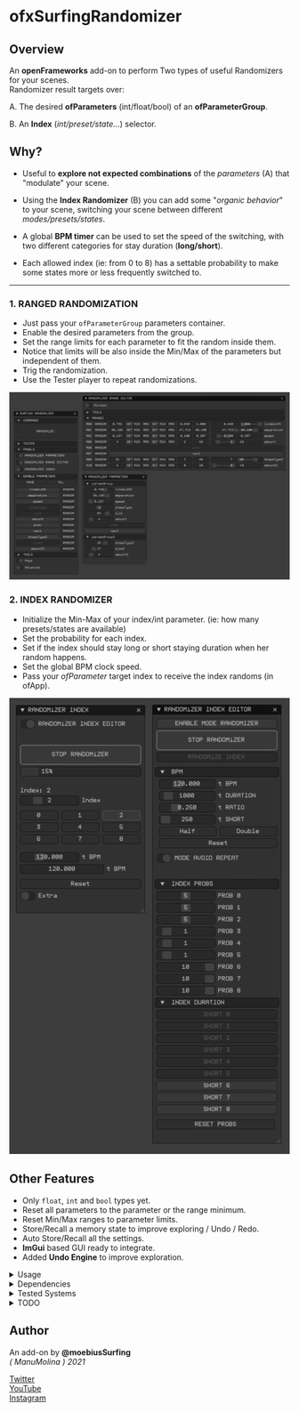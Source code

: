 # ofxSurfingRandomizer

## Overview
An **openFrameworks** add-on to perform Two types of useful Randomizers for your scenes.  
Randomizer result targets over:  

A. The desired **ofParameters** (int/float/bool) of an **ofParameterGroup**.  

B. An **Index** (_int/preset/state..._) selector.  

## Why?

  - Useful to **explore not expected combinations** of the _parameters_ (A) that "modulate" your scene.  

  - Using the **Index Randomizer** (B) you can add some "_organic behavior_" to your scene, switching your scene between different _modes/presets/states_.  

  - A global **BPM timer** can be used to set the speed of the switching, with two different categories for stay duration (**long/short**).  

  - Each allowed index (ie: from 0 to 8) has a settable probability to make some states more or less frequently switched to. 

--------------------------

### 1. RANGED RANDOMIZATION 
* Just pass your ```ofParameterGroup``` parameters container.
* Enable the desired parameters from the group.
* Set the range limits for each parameter to fit the random inside them.
* Notice that limits will be also inside the Min/Max of the parameters but independent of them.
* Trig the randomization.
* Use the Tester player to repeat randomizations.

![image](/readme_images/Capture.PNG?raw=true "image")  

### 2. INDEX RANDOMIZER 
* Initialize the Min-Max of your index/int parameter. (ie: how many presets/states are available)
* Set the probability for each index.
* Set if the index should stay long or short staying duration when her random happens.
* Set the global BPM clock speed.
* Pass your *ofParameter<int>* target index to receive the index randoms (in ofApp).

![image](/readme_images/Capture2.PNG?raw=true "image")  

## Other Features
- Only ```float```, ```int``` and ```bool``` types yet.
- Reset all parameters to the parameter or the range minimum.
- Reset Min/Max ranges to parameter limits.
- Store/Recall a memory state to improve exploring / Undo / Redo.
- Auto Store/Recall all the settings.
- **ImGui** based GUI ready to integrate.
- Added **Undo Engine** to improve exploration.

<details>
  <summary>Usage</summary>
  <p>

**ofApp.h**
```.cpp
#include "ofxSurfingRandomizer.h"

ofxSurfingRandomizer randomizer;

// A. Params
ofParameterGroup params; // group container
ofParameter<float> lineWidth;
ofParameter<float> separation;
ofParameter<float> speed;
ofParameter<int> amount;
ofParameter<int> shapeType;

// B. Index
ofParameter<int> index{ "index", 0, 0, 8 };
ofEventListener listenerIndex;
```

**ofApp.cpp**
```.cpp
void ofApp::setup() 
{
  params.setName("paramsGroup");
  params.add(lineWidth.set("lineWidth", 0.5, 0.0, 1.0));
  params.add(separation.set("separation", 50.0, 1.0, 100.0));
  params.add(speed.set("speed", 0.5, 0.0, 1.0));
  params.add(amount.set("amount", 1, 1, 10));
  params.add(speed.set("shapeType", 0, 0, 3));

  // Setup
  randomizer.setup(params); // A
  randomizer.setTarget(index); // B

  // Lambda callback: 
  // To be notified when the randomized index changed.
  //--------------------------------------------------------------
  listenerIndex = index.newListener([this](int &i) {
    ofLogNotice("ofApp") << "Index: " << i;
  });
}
```
  </p>
</details>

<details>
  <summary>Dependencies</summary>
  <p>

Clone these add-ons and include into the **OF PROJECT GENERATOR**:
* [ofxImGui](https://github.com/Daandelange/ofxImGui/). Fork from @**Daandelange**.  
* [ofxImGuiSurfing](https://github.com/moebiussurfing/ofxImGuiSurfing/) 
* [ofxSurfingHelpers](https://github.com/moebiussurfing/ofxSurfingHelpers)  
* [ofxSurfingUndoHelper](https://github.com/moebiussurfing/ofxSurfingUndoHelper/) [Optional. Can be disabled]  
* [ofxUndo](https://github.com/moebiussurfing/ofxUndo) [Optional. Can be disabled]  
* [ofxWindowApp](https://github.com/moebiussurfing/ofxWindowApp). Only for some examples.  
  </p>
</details>

<details>
  <summary>Tested Systems</summary>
  <p>

  - **Windows 10** / **VS 2017** / **OF ~0.11**
  </p>
</details>

<details>
  <summary>TODO</summary>
  <p>

* Add more types: 2D/3D vectors and colors. Using templates [?] ...  
  </p>
</details>

## Author
An add-on by **@moebiusSurfing**  
*( ManuMolina ) 2021*  

[Twitter](https://twitter.com/moebiussurfing/)  
[YouTube](https://www.youtube.com/channel/UCzUw96_wjmNxyIoFXf84hQg)  
[Instagram](https://www.instagram.com/moebiussurfing/)  
